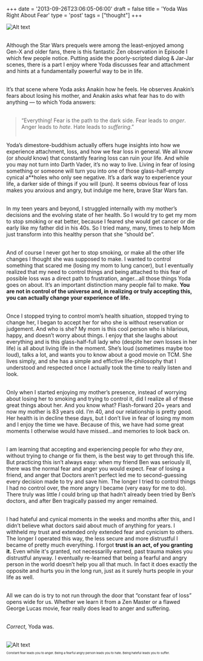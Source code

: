 +++
date = '2013-09-26T23:06:05-06:00'
draft = false
title = 'Yoda Was Right About Fear'
type = 'post'
tags = ["thought"]
+++

<div class="image-row">
  <img src="https://julianwest.me/Blog/posts/Yoda-Was-Right-About-Fear/yoda.jpeg" alt="Alt text">
</div><br />

Although the Star Wars prequels were among the least-enjoyed among Gen-X and older fans, there is this fantastic Zen observation in Episode I which few people notice. Putting aside the poorly-scripted dialog & Jar-Jar scenes, there is a part I enjoy where Yoda discusses fear and attachment and hints at a fundamentally powerful way to be in life.<br /> <br />

It’s that scene where Yoda asks Anakin how he feels. He observes Anakin’s fears about losing his mother, and Anakin asks what fear has to do with anything — to which Yoda answers:<br /> <br />

>“Everything! Fear is the path to the dark side. Fear leads to <i>anger</i>. Anger leads to <i>hate</i>. Hate leads to <i>suffering</i>.”<br /> <br />

Yoda’s dimestore-buddhism actually offers huge insights into how we experience attachment, loss, and how we fear loss in general. We all know (or <i>should</i> know) that constantly fearing loss can ruin your life. And while you may not turn into Darth Vader, it’s no way to live. Living in fear of losing something or someone will turn you into one of those glass-half-empty cynical a**holes who only see negative. It’s a dark way to experience your life, a darker side of things if you will (pun). It seems obvious fear of loss makes you anxious and angry, but indulge me here, brave Star Wars fan.<br /> <br />

In my teen years and beyond, I struggled internally with my mother’s decisions and the evolving state of her health. So I would try to get my mom to stop smoking or eat better, because I feared she would get cancer or die early like my father did in his 40s. So I tried many, many, times to help Mom just transform into this healthy person that she “should be”.<br /> <br />

And of course I never got her to stop smoking, or make all the other life changes I thought she was supposed to make. I wanted to control something that scared me (losing my mom to lung cancer), but I eventually realized that my need to control things and being attached to this fear of possible loss was a direct path to frustration, anger…all those things Yoda goes on about. It’s an important distinction many people fail to make. <b>You are not in control of the universe and, in realizing or truly accepting this, you can actually change your experience of life.</b><br /> <br />

Once I stopped trying to control mom’s health situation, stopped trying to change her, I began to accept her for who she is without reservation or judgement. And who is she? My mom is this cool person who is hilarious, happy, and doesn’t worry about things. I enjoy that she laughs about everything and is this glass-half-full lady who (despite her own losses in her life) is all about living life in the moment. She’s loud (sometimes maybe too loud), talks a lot, and wants you to know about a good movie on TCM. She lives simply, and she has a simple and effictive life-philosophy that I understood and respected once I actually took the time to really listen and look.<br /> <br />

Only when I started enjoying my mother’s presence, instead of worrying about losing her to smoking and trying to control it, did I realize all of these great things about her. And you know what? Flash-forward 20+ years and now my mother is 83 years old. I’m 40, and our relationship is pretty good. Her health is in decline these days, but I don’t live in fear of losing my mom and I enjoy the time we have. Because of this, we have had some great moments I otherwise would have missed…and memories to look back on.<br /> <br />

I am learning that accepting and experiencing people for <i>who they are</i>, without trying to change or fix them, is the best way to get through this life. But practicing this isn’t always easy: when my friend Ben was seriously ill, there was the normal fear and anger you would expect. Fear of losing a friend, and anger that Doctors aren’t perfect led me to second-guessing every decision made to try and save him. The longer I tried to control things I had no control over, the more angry I became (very easy for me to do). There truly was little <i>I</i> could bring up that hadn’t already been tried by Ben’s doctors, and after Ben tragically passed my anger remained.<br /> <br />

I had hateful and cynical moments in the weeks and months after this, and I didn’t believe what doctors said about much of anything for years. I withheld my trust and extended only extended fear and cynicism to others. The longer I operated this way, the less secure and more distrustful I became of pretty much everything. I forgot <b>trust is an act, of you granting it.</b>  Even while it's granted, not necessarilly earned, past trauma makes you distrustful anyway. I eventually re-learned that being a fearful and angry person in the world doesn’t help you all that much. In fact it does exactly the opposite and hurts you in the long run, just as it surely hurts people in your life as well.<br /> <br />

All we can do is try to not run through the door that “constant fear of loss” opens wide for us. Whether we learn it from a Zen Master or a flawed George Lucas movie, fear really does lead to anger and suffering.<br /> <br />

<i>Correct</i>, Yoda was.<br /> <br />

<div class="image-row">
  <img src="https://julianwest.me/Blog/posts/Yoda-Was-Right-About-Fear/fear-anger-hate-suffering.jpeg" alt="Alt text">
</div>
<div style="font-size: 8px;"><p>Constant fear leads you to anger. Being a fearful angry person leads you to hate. Being hateful leads you to suffer.</p>
</div>